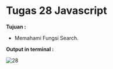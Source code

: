# Tugas 28 Javascript

<b>Tujuan : </b>
<ul>
  <li>Memahami Fungsi Search.</li>
</ul>

<b>Output in terminal : </b>

![28](https://user-images.githubusercontent.com/92837751/184476799-a7e289eb-138c-4281-901b-7f47aa7e5c75.jpg)
